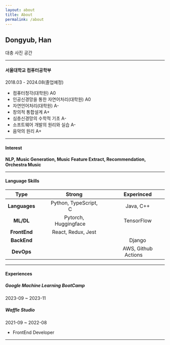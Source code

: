 ```yaml
---
layout: about
title: About
permalink: /about
---
```


## Dongyub, Han


대충 사진 공간

--------------------------------------------------

#### 서울대학교 컴퓨터공학부
2018.03 - 2024.08(졸업예정)

* 컴퓨터청각(대학원) A0
* 인공신경망을 통한 자연어처리(대학원) A0
* 자연언어처리(대학원) A-
* 창의적 통합설계 A+
* 심층신경망의 수학적 기초 A-
* 소프트웨어 개발의 원리와 실습 A-
* 음악의 원리 A+


--------------------------------------------------

#### Interest

**NLP, Music Generation, Music Feature Extract, Recommendation, Orchestra Music**

--------------------------------------------------

#### Language Skills

|      Type     |       &nbsp;&nbsp;&nbsp;&nbsp;&nbsp;&nbsp;**Strong**      |    &nbsp;&nbsp;&nbsp;&nbsp;&nbsp;&nbsp;**Experinced**   |
|:-------------:|:---------------------:|:-------------------:|
| **Languages** | &nbsp;&nbsp;&nbsp;&nbsp;&nbsp;&nbsp;Python, TypeScript, C |           &nbsp;&nbsp;&nbsp;&nbsp;&nbsp;&nbsp;Java, C++ |
|   **ML/DL**   |  &nbsp;&nbsp;&nbsp;&nbsp;&nbsp;&nbsp;Pytorch, Huggingface |          &nbsp;&nbsp;&nbsp;&nbsp;&nbsp;&nbsp;TensorFlow |
|  **FrontEnd** |    &nbsp;&nbsp;&nbsp;&nbsp;&nbsp;&nbsp;React, Redux, Jest |                     |
|  **BackEnd**  |                       |              &nbsp;&nbsp;&nbsp;&nbsp;&nbsp;&nbsp;Django |
|   **DevOps**  |                       | &nbsp;&nbsp;&nbsp;&nbsp;&nbsp;&nbsp;AWS, Github Actions |

--------------------------------------------------

#### Experiences

##### Google Machine Learning BootCamp
2023-09 ~ 2023-11

##### Waffle Studio

2021-09 ~ 2022-08

* FrontEnd Developer


--------------------------------------------------